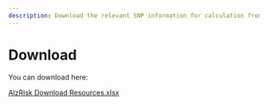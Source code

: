 ```yaml
---
description: Download the relevant SNP information for calculation from here.
---
```


# Download

You can download here:

[AlzRisk Download Resources.xlsx](https://github.com/SDBMC/RiskFactors2AD/raw/master/AlzRisk%20Download%20Resources.xlsx)







